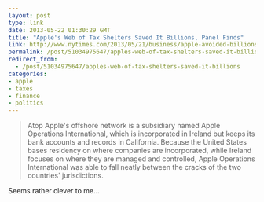 ```yaml
---
layout: post
type: link
date: 2013-05-22 01:30:29 GMT
title: "Apple's Web of Tax Shelters Saved It Billions, Panel Finds"
link: http://www.nytimes.com/2013/05/21/business/apple-avoided-billions-in-taxes-congressional-panel-says.html?pagewanted=all
permalink: /post/51034975647/apples-web-of-tax-shelters-saved-it-billions
redirect_from: 
  - /post/51034975647/apples-web-of-tax-shelters-saved-it-billions
categories:
- apple
- taxes
- finance
- politics
---
```

<blockquote>Atop Apple's offshore network is a subsidiary named Apple Operations International, which is incorporated in Ireland but keeps its bank accounts and records in California. Because the United States bases residency on where companies are incorporated, while Ireland focuses on where they are managed and controlled, Apple Operations International was able to fall neatly between the cracks of the two countries' jurisdictions.</blockquote>
<p>Seems rather clever to me...</p>